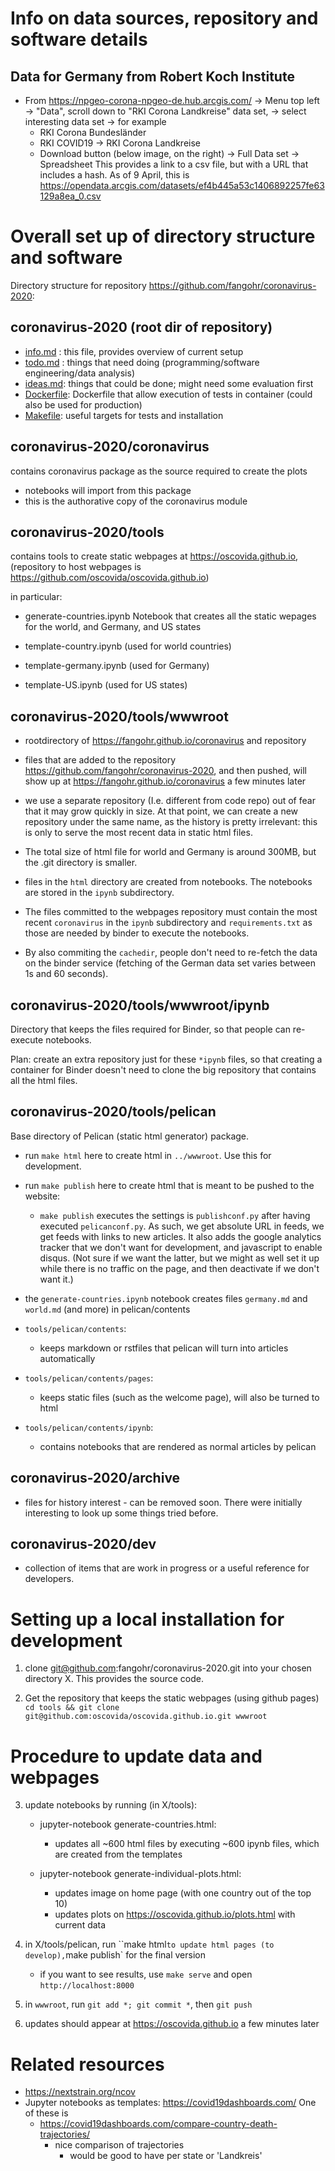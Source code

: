 Info on data sources, repository and software details
========================================================

Data for Germany from Robert Koch Institute
----------------------------------------------------

-   From <https://npgeo-corona-npgeo-de.hub.arcgis.com/> -\> Menu top
    left -\> \"Data\", scroll down to \"RKI Corona Landkreise\" data
    set, -\> select interesting data set -\> for example
    -   RKI Corona Bundesländer
    -   RKI COVID19 -\> RKI Corona Landkreise
    -   Download button (below image, on the right) -\> Full Data set
        -\> Spreadsheet This provides a link to a csv file, but with a
        URL that includes a hash. As of 9 April, this is
        <https://opendata.arcgis.com/datasets/ef4b445a53c1406892257fe63129a8ea_0.csv>


Overall set up of directory structure and software
==================================================

Directory structure for repository
<https://github.com/fangohr/coronavirus-2020>:

coronavirus-2020 (root dir of repository)
-----------------------------------------


-   [info.md](info.md) : this file, provides overview of current setup
-   [todo.md](todo.md) : things that need doing (programming/software
    engineering/data analysis)
-   [ideas.md](ideas.md): things that could be done; might need some evaluation
    first
-   [Dockerfile](Dockerfile): Dockerfile that allow execution of tests in
    container (could also be used for production)
-   [Makefile](Makefile): useful targets for tests and installation


coronavirus-2020/coronavirus
----------------------------

contains coronavirus package as the source required to create the plots

-   notebooks will import from this package 
-   this is the authorative copy of the coronavirus module


coronavirus-2020/tools
----------------------

contains tools to create static webpages at
<https://oscovida.github.io>, (repository to host webpages is
<https://github.com/oscovida/oscovida.github.io>)

in particular:

-   generate-countries.ipynb Notebook that creates all the static
    wepages for the world, and Germany, and US states

-   template-country.ipynb (used for world countries)
-   template-germany.ipynb (used for Germany)
-   template-US.ipynb (used for US states)

coronavirus-2020/tools/wwwroot
------------------------------

-   rootdirectory of <https://fangohr.github.io/coronavirus> and
    repository

-   files that are added to the repository
    <https://github.com/fangohr/coronavirus-2020>, and then pushed, will
    show up at <https://fangohr.github.io/coronavirus> a few minutes
    later

-   we use a separate repository (I.e. different from code repo) out of
    fear that it may grow quickly in size. At that point, we can create
    a new repository under the same name, as the history is pretty
    irrelevant: this is only to serve the most recent data in static
    html files.

-   The total size of html file for world and Germany is around 300MB,
    but the .git directory is smaller.
    
-   files in the `html` directory are created from notebooks. The notebooks are
    stored in the `ipynb` subdirectory.

-   The files committed to the webpages repository must contain the most recent
    `coronavirus` in the `ipynb` subdirectory and `requirements.txt` as those
    are needed by binder to execute the notebooks.

-   By also commiting the `cachedir`, people don\'t need to re-fetch the
    data on the binder service (fetching of the German data set varies
    between 1s and 60 seconds).

coronavirus-2020/tools/wwwroot/ipynb
------------------------------------

Directory that keeps the files required for Binder, so that people can
re-execute notebooks.

Plan: create an extra repository just for these `*ipynb` files, so that creating
a container for Binder doesn't need to clone the big repository that contains
all the html files.


coronavirus-2020/tools/pelican
-----------------------------------

Base directory of Pelican (static html generator) package.

- run `make html` here to create html in `../wwwroot`. Use this for development.
- run `make publish` here to create html that is meant to be pushed to the
  website:
  - `make publish` executes the settings is `publishconf.py` after having
    executed `pelicanconf.py`. As such, we get absolute URL in feeds, we get
    feeds with links to new articles. It also adds the google analytics tracker
    that we don't want for development, and javascript to enable disqus. (Not
    sure if we want the latter, but we might as well set it up while there is no
    traffic on the page, and then deactivate if we don't want it.)

- the `generate-countries.ipynb` notebook creates files `germany.md` and
  `world.md` (and more) in pelican/contents

- `tools/pelican/contents`:
  - keeps markdown or rstfiles that pelican will turn into articles automatically 
  
- `tools/pelican/contents/pages`:
  - keeps static files (such as the welcome page), will also be turned to html
  
- `tools/pelican/contents/ipynb`:
  - contains notebooks that are rendered as normal articles by pelican

coronavirus-2020/archive
------------------------

-   files for history interest - can be removed soon. There were
    initially interesting to look up some things tried before.

coronavirus-2020/dev
--------------------

- collection of items that are work in progress or a useful reference for 
  developers.
  

Setting up a local installation for development
===============================================

1. clone git@github.com:fangohr/coronavirus-2020.git into your chosen directory
   X. This provides the source code.

2. Get the repository that keeps the static webpages (using github pages)
   `cd tools && git clone git@github.com:oscovida/oscovida.github.io.git wwwroot`

Procedure to update data and webpages
==============================================

3. update notebooks by running (in X/tools):

   - jupyter-notebook generate-countries.html:
     - updates all ~600 html files by executing ~600 ipynb files, which are created from the templates
   
   - jupyter-notebook generate-individual-plots.html:
     - updates image on home page (with one country out of the top 10)
     - updates plots on https://oscovida.github.io/plots.html with current data
   
4. in X/tools/pelican, run ``make html` to update html pages (to develop), `make
   publish` for the final version
   
   - if you want to see results, use `make serve` and open `http://localhost:8000`

5. in `wwwroot`, run `git add *; git commit *`, then `git push` 

6. updates should appear at https://oscovida.github.io a few minutes later





Related resources
=================

-   <https://nextstrain.org/ncov>
-   Jupyter notebooks as templates: <https://covid19dashboards.com/> One
    of these is
    -   <https://covid19dashboards.com/compare-country-death-trajectories/>
        -   nice comparison of trajectories
            -   would be good to have per state or \'Landkreis\'
